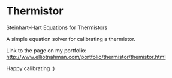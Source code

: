 # Thermistor
Steinhart–Hart Equations for Thermistors

A simple equation solver for calibrating a thermistor. 

Link to the page on my portfolio: http://www.elliotnahman.com/portfolio/thermistor/themistor.html

Happy calibrating :)